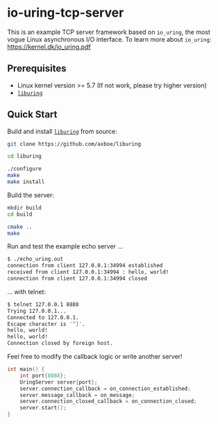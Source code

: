 # io-uring-tcp-server

This is an example TCP server framework based on `io_uring`, the most vogue Linux asynchronous I/O interface. To learn more about `io_uring`: https://kernel.dk/io_uring.pdf

## Prerequisites

- Linux kernel version >= 5.7 (If not work, please try higher version)
- [`liburing`](https://github.com/axboe/liburing)

## Quick Start
Build and install [`liburing`](https://github.com/axboe/liburing) from source:

```bash
git clone https://github.com/axboe/liburing

cd liburing

./configure
make
make install
```

Build the server:

```bash
mkdir build
cd build

cmake ..
make
```

Run and test the example echo server ...

```bash
$ ./echo_uring.out
connection from client 127.0.0.1:34994 established
received from client 127.0.0.1:34994 : hello, world!
connection from client 127.0.0.1:34994 closed
```

... with telnet:

```bash
$ telnet 127.0.0.1 8888
Trying 127.0.0.1...
Connected to 127.0.0.1.
Escape character is '^]'.
hello, world!
hello, world!
Connection closed by foreign host.
```

Feel free to modify the callback logic or write another server!

```c++
int main() {
    int port{8888};
    UringServer server{port};
    server.connection_callback = on_connection_established;
    server.message_callback = on_message;
    server.connection_closed_callback = on_connection_closed;
    server.start();
}
```